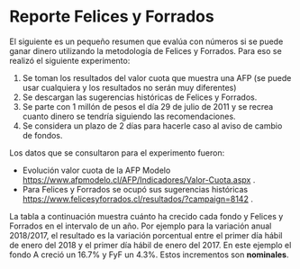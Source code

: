 # Reporte Felices y Forrados

El siguiente es un pequeño resumen que evalúa con números si se puede ganar dinero utilizando la metodología de 
Felices y Forrados. Para eso se realizó el siguiente experimento:
1. Se toman los resultados del valor cuota que muestra una AFP (se puede usar cualquiera y los resultados no serán muy 
diferentes)
2. Se descargan las sugerencias históricas de Felices y Forrados.
3. Se parte con 1 millón de pesos el día 29 de julio de 2011 y se recrea cuanto dinero se tendría siguiendo las 
recomendaciones.
4. Se considera un plazo de 2 días para hacerle caso al aviso de cambio de fondos.

Los datos que se consultaron para el experimento fueron:
- Evolución valor cuota de la AFP Modelo https://www.afpmodelo.cl/AFP/Indicadores/Valor-Cuota.aspx . 
- Para Felices y Forrados se ocupó sus sugerencias históricas https://www.felicesyforrados.cl/resultados/?campaign=8142 .

La tabla a continuación muestra cuánto ha crecido cada fondo y Felices y Forrados en el intervalo de un año. Por 
ejemplo para la variación anual 2018/2017, el resultado es la variación porcentual entre el primer día hábil de 
enero del 2018 y el primer día hábil de enero del 2017. En este ejemplo el fondo A creció un 16.7% y FyF un 4.3%. Estos
incrementos son **nominales**.